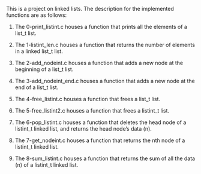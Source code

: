 This is a project on linked lists. The description for the implemented functions are as follows:

1. The 0-print_listint.c houses a function that prints all the elements of a list_t list.

2. The 1-listint_len.c houses a function that returns the number of elements in a linked list_t list.

3. The 2-add_nodeint.c houses a function that adds a new node at the beginning of a list_t list.

4. The 3-add_nodeint_end.c houses a function that adds a new node at the end of a list_t list.

5. The 4-free_listint.c houses a function that frees a list_t list.

6. The 5-free_listint2.c houses a function that frees a listint_t list.

7. The 6-pop_listint.c houses a function that deletes the head node of a listint_t linked list, and returns the head node’s data (n).

8. The 7-get_nodeint.c houses a function that returns the nth node of a listint_t linked list.

9. The 8-sum_listint.c houses a function that returns the sum of all the data (n) of a listint_t linked list.
